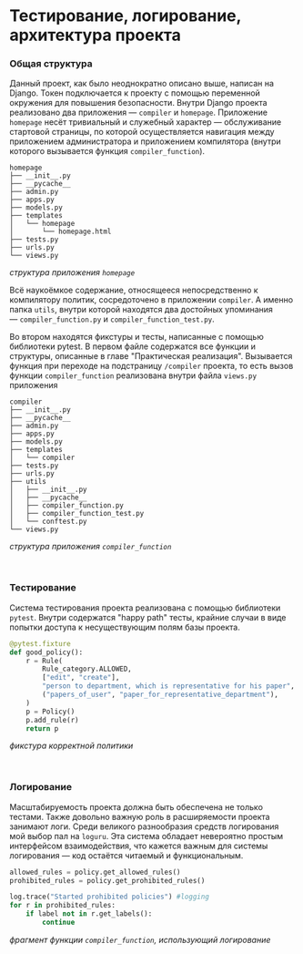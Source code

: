 # Тестирование, логирование, архитектура проекта

### Общая структура

Данный проект, как было неоднократно описано выше, написан на Django. Токен подключается к проекту с помощью переменной окружения для повышения безопасности. Внутри Django проекта реализовано два приложения — `compiler` и `homepage`. Приложение `homepage` несёт тривиальный и служебный характер — обслуживание стартовой страницы, по которой осуществляется навигация между приложением администратора и приложением компилятора (внутри которого вызывается функция `compiler_function`).

```
homepage
├── __init__.py
├── __pycache__
├── admin.py
├── apps.py
├── models.py
├── templates
│   └── homepage
│       └── homepage.html
├── tests.py
├── urls.py
└── views.py
```
*структура приложения `homepage`*

Всё наукоёмкое содержание, относящееся непосредственно к компилятору политик, сосредоточено в приложении `compiler`. А именно папка `utils`, внутри которой находятся два достойных упоминания — `compiler_function.py` и `compiler_function_test.py`.

Во втором находятся фикстуры и тесты, написанные с помощью библиотеки pytest. В первом файле содержатся все функции и структуры, описанные в главе "Практическая реализация". Вызывается функция при переходе на подстраницу `/compiler` проекта, то есть вызов функции `compiler_function` реализована внутри файла `views.py` приложения

```
compiler
├── __init__.py
├── __pycache__
├── admin.py
├── apps.py
├── models.py
├── templates
│   └── compiler
├── tests.py
├── urls.py
├── utils
│   ├── __init__.py
│   ├── __pycache__
│   ├── compiler_function.py
│   ├── compiler_function_test.py
│   └── conftest.py
└── views.py
```
*структура приложения `compiler_function`*

&nbsp;

### Тестирование

Система тестирования проекта реализована с помощью библиотеки `pytest`. Внутри содержатся "happy path" тесты, крайние случаи в виде попытки доступа к несуществующим полям базы проекта. 

```Python
@pytest.fixture
def good_policy():
	r = Rule(
		Rule_category.ALLOWED,
		["edit", "create"],
		"person to department, which is representative for his paper",
		("papers_of_user", "paper_for_representative_department"),
	)
	p = Policy()
	p.add_rule(r)
	return p
```
*фикстура корректной политики*

&nbsp;

### Логирование

Масштабируемость проекта должна быть обеспечена не только тестами. Также довольно важную роль в расширяемости проекта занимают логи. Среди великого разнообразия средств логирования мой выбор пал на `loguru`. Эта система обладает невероятно простым интерфейсом взаимодействия, что кажется важным для системы логирования — код остаётся читаемый и функциональным.

```Python
allowed_rules = policy.get_allowed_rules()
prohibited_rules = policy.get_prohibited_rules()

log.trace("Started prohibited policies") #logging
for r in prohibited_rules:
	if label not in r.get_labels():
		continue
```

*фрагмент функции `compiler_function`, использующий логирование*